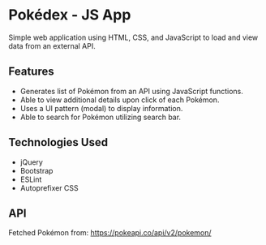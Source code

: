 # Pokédex - JS App
Simple web application using HTML, CSS, and JavaScript to load and view data from an external API.
## Features
* Generates list of Pokémon from an API using JavaScript functions.
* Able to view additional details upon click of each Pokémon.
* Uses a UI pattern (modal) to display information.
* Able to search for Pokémon utilizing search bar.
## Technologies Used
* jQuery
* Bootstrap
* ESLint  
* Autoprefixer CSS
## API
Fetched Pokémon from: https://pokeapi.co/api/v2/pokemon/
